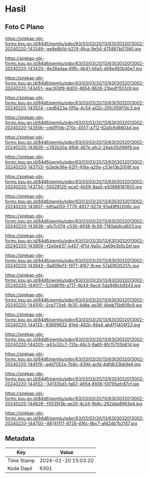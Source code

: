 # Hasil

## Foto C Plano

https://sirekap-obj-formc.kpu.go.id/84d6/pemilu/pdpr/63/03/03/20/13/6303032013002-20240220-143349--ee8e8b1d-b274-4fca-9e54-475887b01360.jpg

https://sirekap-obj-formc.kpu.go.id/84d6/pemilu/pdpr/63/03/03/20/13/6303032013002-20240220-143420--8e26a4aa-69fc-4b41-b6a5-d08e450b40e7.jpg

https://sirekap-obj-formc.kpu.go.id/84d6/pemilu/pdpr/63/03/03/20/13/6303032013002-20240220-143451--eac97df8-8d00-4854-8626-21be4f1551c9.jpg

https://sirekap-obj-formc.kpu.go.id/84d6/pemilu/pdpr/63/03/03/20/13/6303032013002-20240220-143524--ced8423a-0f5a-4c54-a02c-20fc059f7dc3.jpg

https://sirekap-obj-formc.kpu.go.id/84d6/pemilu/pdpr/63/03/03/20/13/6303032013002-20240220-143556--cdd1f1db-270c-4557-a712-62a1c6d8804d.jpg

https://sirekap-obj-formc.kpu.go.id/84d6/pemilu/pdpr/63/03/03/20/13/6303032013002-20240220-143628--c782b20a-8fb6-467e-afc2-24ab35d188f9.jpg

https://sirekap-obj-formc.kpu.go.id/84d6/pemilu/pdpr/63/03/03/20/13/6303032013002-20240220-143703--b2ede36e-62f1-419a-a20e-c53e13b2008f.jpg

https://sirekap-obj-formc.kpu.go.id/84d6/pemilu/pdpr/63/03/03/20/13/6303032013002-20240220-143734--55028125-eca0-4b59-8aa5-e50688187605.jpg

https://sirekap-obj-formc.kpu.go.id/84d6/pemilu/pdpr/63/03/03/20/13/6303032013002-20240220-143807--b81aa150-7779-4927-9274-91a49f82006c.jpg

https://sirekap-obj-formc.kpu.go.id/84d6/pemilu/pdpr/63/03/03/20/13/6303032013002-20240220-143838--a1c7c074-c530-4938-9c56-7180ab8cd603.jpg

https://sirekap-obj-formc.kpu.go.id/84d6/pemilu/pdpr/63/03/03/20/13/6303032013002-20240220-143909--f2e0e637-b457-4f1d-9a0c-2a69e3b5c2ef.jpg

https://sirekap-obj-formc.kpu.go.id/84d6/pemilu/pdpr/63/03/03/20/13/6303032013002-20240220-143943--9a809ef3-1977-4f87-8cee-57a59535317c.jpg

https://sirekap-obj-formc.kpu.go.id/84d6/pemilu/pdpr/63/03/03/20/13/6303032013002-20240220-144017--52dd81f6-a717-4b44-9acd-5da948cb9243.jpg

https://sirekap-obj-formc.kpu.go.id/84d6/pemilu/pdpr/63/03/03/20/13/6303032013002-20240220-144100--2cb772e6-fb35-4d8e-ad36-4beb75b809c8.jpg

https://sirekap-obj-formc.kpu.go.id/84d6/pemilu/pdpr/63/03/03/20/13/6303032013002-20240220-144133--83699832-81eb-492b-89a4-ab4f11404f23.jpg

https://sirekap-obj-formc.kpu.go.id/84d6/pemilu/pdpr/63/03/03/20/13/6303032013002-20240220-144205--a43c52c7-72fa-46c3-9a65-8fc15705b614.jpg

https://sirekap-obj-formc.kpu.go.id/84d6/pemilu/pdpr/63/03/03/20/13/6303032013002-20240220-144519--add7052a-7b9c-439d-acfd-4dfdb33bb9e4.jpg

https://sirekap-obj-formc.kpu.go.id/84d6/pemilu/pdpr/63/03/03/20/13/6303032013002-20240220-144552--341335d3-fa62-465d-8936-59795afc87cf.jpg

https://sirekap-obj-formc.kpu.go.id/84d6/pemilu/pdpr/63/03/03/20/13/6303032013002-20240220-144628--f0535f3b-ae28-4c24-9b8c-282dda8963e4.jpg

https://sirekap-obj-formc.kpu.go.id/84d6/pemilu/pdpr/63/03/03/20/13/6303032013002-20240220-144700--88741117-9726-416c-9bc7-af42db7b2157.jpg


## Metadata

| Key        | Value               |
| ---------- | ------------------- |
| Time Stamp | 2024-02-20 15:03:20 |
| Kode Dapil | 6301                |



